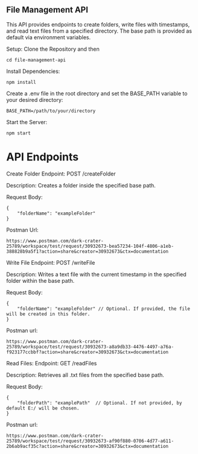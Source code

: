## File Management API
This API provides endpoints to create folders, write files with timestamps, and read text files from a specified directory. The base path is provided as default via environment variables.

Setup:
Clone the Repository and then
```
cd file-management-api
```

Install Dependencies:
```
npm install
```

Create a .env file in the root directory and set the BASE_PATH variable to your desired directory:
```
BASE_PATH=/path/to/your/directory
```

Start the Server:
```
npm start
```

# API Endpoints

Create Folder
Endpoint: POST /createFolder

Description: Creates a folder inside the specified base path.

Request Body:
```
{
    "folderName": "exampleFolder"
}
```

Postman Url: 
```
https://www.postman.com/dark-crater-25789/workspace/test/request/30932673-bea57234-104f-4806-a1eb-388828b9a5f1?action=share&creator=30932673&ctx=documentation
```

Write File
Endpoint: POST /writeFile

Description: Writes a text file with the current timestamp in the specified folder within the base path.

Request Body:
```
{
    "folderName": "exampleFolder" // Optional. If provided, the file will be created in this folder.
}
```

Postman url:
```
https://www.postman.com/dark-crater-25789/workspace/test/request/30932673-a8a9db33-4476-4497-a76a-f923177ccbbf?action=share&creator=30932673&ctx=documentation
```

Read Files:
Endpoint: GET /readFiles

Description: Retrieves all .txt files from the specified base path.

Request Body:
```
{
    "folderPath": "examplePath"  // Optional. If not provided, by default E:/ will be chosen.
}

```

Postman url:
```
https://www.postman.com/dark-crater-25789/workspace/test/request/30932673-af90f880-0706-4d77-a611-2b6ab9acf35c?action=share&creator=30932673&ctx=documentation
```

